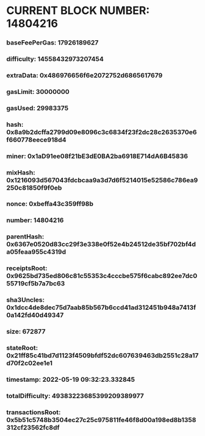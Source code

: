 # CURRENT BLOCK NUMBER: 14804216

### baseFeePerGas: 17926189627
### difficulty: 14558432973207454
### extraData: 0x486976656f6e2072752d6865617679
### gasLimit: 30000000
### gasUsed: 29983375
### hash: 0x8a9b2dcffa2799d09e8096c3c6834f23f2dc28c2635370e6f660778eece918d4
### miner: 0x1aD91ee08f21bE3dE0BA2ba6918E714dA6B45836
### mixHash: 0x1216093d567043fdcbcaa9a3d7d6f5214015e52586c786ea9250c81850f9f0eb
### nonce: 0xbeffa43c359ff98b
### number: 14804216
### parentHash: 0x6367e0520d83cc29f3e338e0f52e4b24512de35bf702bf4da05feaa955c4319d
### receiptsRoot: 0x9625bd735ed806c81c55353c4cccbe575f6cabc892ee7dc055719cf5b7a7bc63
### sha3Uncles: 0x1dcc4de8dec75d7aab85b567b6ccd41ad312451b948a7413f0a142fd40d49347
### size: 672877
### stateRoot: 0x21ff85c41bd7d1123f4509bfdf52dc607639463db2551c28a17d70f2c02ee1e1
### timestamp: 2022-05-19 09:32:23.332845
### totalDifficulty: 49383223685399209389977
### transactionsRoot: 0x5b51c5748b3504ec27c25c975811fe46f8d00a198ed8b1358312cf23562fc8df

